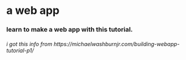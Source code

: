 <h1>a web app</h1>
<h3>learn to make a web app with this tutorial.</h3>   
<h6>i got this info from https://michaelwashburnjr.com/building-webapp-tutorial-p1/<h6>
